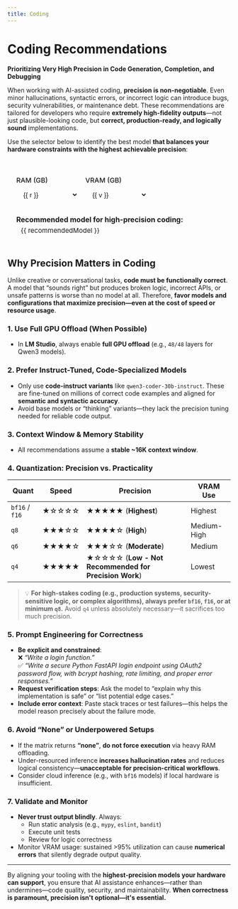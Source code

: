 ```yaml
---
title: Coding
---
```


# Coding Recommendations  
**Prioritizing Very High Precision in Code Generation, Completion, and Debugging**

When working with AI-assisted coding, **precision is non-negotiable**. Even minor hallucinations, syntactic errors, or incorrect logic can introduce bugs, security vulnerabilities, or maintenance debt. These recommendations are tailored for developers who require **extremely high-fidelity outputs**—not just plausible-looking code, but **correct, production-ready, and logically sound** implementations.

Use the selector below to identify the best model **that balances your hardware constraints with the highest achievable precision**:

<script setup>
import { ref, computed } from 'vue'

const ram = ref(16)
const vram = ref(8)

const ramOptions = [16, 32, 64, 128]
const vramOptions = [0, 4, 6, 8, 12, 16, 24, 32]

const matrix = [
  ["None", "none", "none", "qwen3 4b instruct 2507 bf16 ", "qwen3 4b instruct 2507 bf16 ", "phi-4 q4", "devstral small q6", "devstral small q8 or qwen3 coder 30b q6"],
  ["None", "none", "none", "qwen3 coder 30b q6", "qwen3 coder 30b q6", "qwen3 coder 30b q6", "qwen3 coder 30b q8", "qwen3 coder 30b q8"],
  ["qwen3 coder 30b q6", "qwen3 coder 30b q6", "qwen3 coder 30b q6", "qwen3 coder 30b q8", "qwen3 coder 30b q8", "qwen3 coder 30b q8", "qwen3 coder 30b bf16", "qwen3 coder 30b bf16"],
  ["qwen3 coder 30b bf16", "qwen3 coder 30b bf16", "qwen3 coder 30b bf16", "qwen3 coder 30b bf16", "qwen3 coder 30b bf16", "qwen3 coder 30b bf16", "qwen3 coder 30b bf16", "qwen3 coder 30b bf16"]
]

const recommendedModel = computed(() => {
  const ri = ramOptions.indexOf(ram.value)
  const vi = vramOptions.indexOf(vram.value)
  if (ri === -1 || vi === -1) return 'Invalid selection'
  const model = matrix[ri][vi]
  return model === 'None' || model === 'none' ? 'Not recommended' : model
})

const isRecommended = computed(() => {
  return recommendedModel.value !== 'Not recommended'
})
</script>

<style scoped>
.model-selector {
  margin: 2rem 0;
  padding: 1.25rem;
  border-radius: 12px;
  background-color: var(--vp-code-block-bg);
  border: 1px solid var(--vp-c-divider);
  font-size: 0.95rem;
}

.model-selector h3 {
  margin-top: 0;
  margin-bottom: 1rem;
  font-weight: 600;
}

.controls {
  display: flex;
  flex-wrap: wrap;
  gap: 1rem;
  margin-bottom: 1.25rem;
}

.control-group {
  display: flex;
  flex-direction: column;
  min-width: 140px;
}

.control-group label {
  font-weight: 500;
  margin-bottom: 0.375rem;
  color: var(--vp-c-text-1);
}

.control-group select {
  padding: 0.5rem 0.75rem;
  border: 1px solid var(--vp-c-border);
  border-radius: 6px;
  background: var(--vp-c-bg);
  color: var(--vp-c-text-1);
  font-size: 0.95rem;
  transition: border-color 0.2s;
}

.control-group select:focus {
  outline: none;
  border-color: var(--vp-c-brand);
  box-shadow: 0 0 0 2px rgba(66, 133, 244, 0.2);
}

.result {
  padding-top: 0.5rem;
  border-top: 1px solid var(--vp-c-divider);
  font-size: 1rem;
}

.result strong {
  display: block;
  margin-bottom: 0.375rem;
  color: var(--vp-c-text-1);
}

.result .model-name {
  padding: 0.375rem 0.625rem;
  border-radius: 6px;
  font-family: var(--vp-font-family-mono);
  font-size: 0.925em;
}

.result .not-recommended {
  color: var(--vp-c-text-3);
  background: transparent;
  font-style: italic;
}

.result .recommended {
  background-color: rgba(66, 133, 244, 0.1);
  color: var(--vp-c-brand);
}
</style>

<div class="model-selector">
  <div class="controls">
    <div class="control-group">
      <label for="ram-select">RAM (GB)</label>
      <select id="ram-select" v-model.number="ram">
        <option v-for="r in ramOptions" :key="r" :value="r">{{ r }}</option>
      </select>
    </div>
    <div class="control-group">
      <label for="vram-select">VRAM (GB)</label>
      <select id="vram-select" v-model.number="vram">
        <option v-for="v in vramOptions" :key="v" :value="v">{{ v }}</option>
      </select>
    </div>
  </div>

  <div class="result">
    <strong>Recommended model for high-precision coding:</strong>
    <span
      class="model-name"
      :class="isRecommended ? 'recommended' : 'not-recommended'"
    >
      {{ recommendedModel }}
    </span>
  </div>
</div>

## Why Precision Matters in Coding

Unlike creative or conversational tasks, **code must be functionally correct**. A model that “sounds right” but produces broken logic, incorrect APIs, or unsafe patterns is worse than no model at all. Therefore, **favor models and configurations that maximize precision—even at the cost of speed or resource usage**.

### 1. **Use Full GPU Offload (When Possible)**
- In **LM Studio**, always enable **full GPU offload** (e.g., `48/48` layers for Qwen3 models).

### 2. **Prefer Instruct-Tuned, Code-Specialized Models**
- Only use **code-instruct variants** like `qwen3-coder-30b-instruct`. These are fine-tuned on millions of correct code examples and aligned for **semantic and syntactic accuracy**.
- Avoid base models or “thinking” variants—they lack the precision tuning needed for reliable code output.

### 3. **Context Window & Memory Stability**
- All recommendations assume a **stable ~16K context window**.

### 4. **Quantization: Precision vs. Practicality**
| Quant | Speed | **Precision** | VRAM Use |
|------|-------|--------------|--------|
| `bf16` / `f16` | ★☆☆☆☆ | ★★★★★ (**Highest**) | Highest |
| `q8` | ★★★☆☆ | ★★★★☆ (**High**) | Medium-High |
| `q6` | ★★★★☆ | ★★★☆☆ (**Moderate**) | Medium |
| `q4` | ★★★★★ | ★☆☆☆☆ (**Low - Not Recommended for Precision Work**) | Lowest |

> 💡 **For high-stakes coding (e.g., production systems, security-sensitive logic, or complex algorithms), always prefer `bf16`, `f16`, or at minimum `q8`.** Avoid `q4` unless absolutely necessary—it sacrifices too much precision.

### 5. **Prompt Engineering for Correctness**
- **Be explicit and constrained**:  
  ❌ _“Write a login function.”_  
  ✅ _“Write a secure Python FastAPI login endpoint using OAuth2 password flow, with bcrypt hashing, rate limiting, and proper error responses.”_
- **Request verification steps**: Ask the model to “explain why this implementation is safe” or “list potential edge cases.”
- **Include error context**: Paste stack traces or test failures—this helps the model reason precisely about the failure mode.

### 6. **Avoid “None” or Underpowered Setups**
- If the matrix returns **“none”**, **do not force execution** via heavy RAM offloading.
- Under-resourced inference **increases hallucination rates** and reduces logical consistency—**unacceptable for precision-critical workflows**.
- Consider cloud inference (e.g., with `bf16` models) if local hardware is insufficient.

### 7. **Validate and Monitor**
- **Never trust output blindly**. Always:
  - Run static analysis (e.g., `mypy`, `eslint`, `bandit`)
  - Execute unit tests
  - Review for logic correctness
- Monitor VRAM usage: sustained >95% utilization can cause **numerical errors** that silently degrade output quality.

---

By aligning your tooling with the **highest-precision models your hardware can support**, you ensure that AI assistance enhances—rather than undermines—code quality, security, and maintainability. **When correctness is paramount, precision isn't optional—it's essential.**